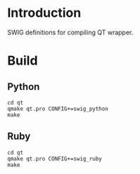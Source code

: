 
Introduction
==============
SWIG definitions for compiling QT wrapper.

Build
========


Python
--------

```
cd qt 
qmake qt.pro CONFIG+=swig_python
make
```

Ruby
--------

```
cd qt 
qmake qt.pro CONFIG+=swig_ruby
make
```



